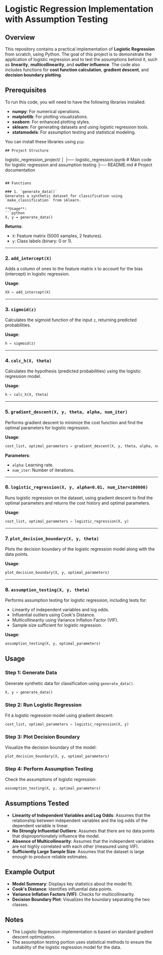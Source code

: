 # Logistic Regression Implementation with Assumption Testing

## Overview
This repository contains a practical implementation of **Logistic Regression** from scratch, using Python. The goal of this project is to demonstrate the application of logistic regression and to test the assumptions behind it, such as **linearity**, **multicollinearity**, and **outlier influence**. The code also includes functions for **cost function calculation**, **gradient descent**, and **decision boundary plotting**.

## Prerequisites
To run this code, you will need to have the following libraries installed:

- **numpy**: For numerical operations.
- **matplotlib**: For plotting visualizations.
- **seaborn**: For enhanced plotting styles.
- **sklearn**: For generating datasets and using logistic regression tools.
- **statsmodels**: For assumption testing and statistical modeling.

You can install these libraries using `pip`:
```
## Project Structure
```
logistic_regression_project/
│
├── logistic_regression.ipynb      # Main code for logistic regression and assumption testing
├── README.md                      # Project documentation
```

## Functions

### 1. `generate_data()`
Generates a synthetic dataset for classification using `make_classification` from sklearn.

**Usage**:
```python
X, y = generate_data()
```

**Returns**:
- `X`: Feature matrix (5000 samples, 2 features).
- `y`: Class labels (binary: 0 or 1).

---

### 2. `add_intercept(X)`
Adds a column of ones to the feature matrix `X` to account for the bias (intercept) in logistic regression.

**Usage**:
```python
XX = add_intercept(X)
```

---

### 3. `sigmoid(z)`
Calculates the sigmoid function of the input `z`, returning predicted probabilities.

**Usage**:
```python
h = sigmoid(z)
```

---

### 4. `calc_h(X, theta)`
Calculates the hypothesis (predicted probabilities) using the logistic regression model.

**Usage**:
```python
h = calc_h(X, theta)
```

---

### 5. `gradient_descent(X, y, theta, alpha, num_iter)`
Performs gradient descent to minimize the cost function and find the optimal parameters for logistic regression.

**Usage**:
```python
cost_list, optimal_parameters = gradient_descent(X, y, theta, alpha, num_iter)
```

**Parameters**:
- `alpha`: Learning rate.
- `num_iter`: Number of iterations.

---

### 6. `logistic_regression(X, y, alpha=0.01, num_iter=100000)`
Runs logistic regression on the dataset, using gradient descent to find the optimal parameters and returns the cost history and optimal parameters.

**Usage**:
```python
cost_list, optimal_parameters = logistic_regression(X, y)
```

---

### 7. `plot_decision_boundary(X, y, theta)`
Plots the decision boundary of the logistic regression model along with the data points.

**Usage**:
```python
plot_decision_boundary(X, y, optimal_parameters)
```

---

### 8. `assumption_testing(X, y, theta)`
Performs assumption testing for logistic regression, including tests for:
- Linearity of independent variables and log odds.
- Influential outliers using Cook's Distance.
- Multicollinearity using Variance Inflation Factor (VIF).
- Sample size sufficient for logistic regression.

**Usage**:
```python
assumption_testing(X, y, optimal_parameters)
```

## Usage

### Step 1: Generate Data
Generate synthetic data for classification using `generate_data()`.

```python
X, y = generate_data()
```

### Step 2: Run Logistic Regression
Fit a logistic regression model using gradient descent:

```python
cost_list, optimal_parameters = logistic_regression(X, y)
```

### Step 3: Plot Decision Boundary
Visualize the decision boundary of the model:

```python
plot_decision_boundary(X, y, optimal_parameters)
```

### Step 4: Perform Assumption Testing
Check the assumptions of logistic regression:

```python
assumption_testing(X, y, optimal_parameters)
```

## Assumptions Tested

- **Linearity of Independent Variables and Log Odds**: Assumes that the relationship between independent variables and the log odds of the dependent variable is linear.
- **No Strongly Influential Outliers**: Assumes that there are no data points that disproportionately influence the model.
- **Absence of Multicollinearity**: Assumes that the independent variables are not highly correlated with each other (measured using VIF).
- **Sufficiently Large Sample Size**: Assumes that the dataset is large enough to produce reliable estimates.

## Example Output

- **Model Summary**: Displays key statistics about the model fit.
- **Cook's Distance**: Identifies influential data points.
- **Variance Inflation Factors (VIF)**: Checks for multicollinearity.
- **Decision Boundary Plot**: Visualizes the boundary separating the two classes.

## Notes

- The Logistic Regression implementation is based on standard gradient descent optimization.
- The assumption testing portion uses statistical methods to ensure the suitability of the logistic regression model for the data.
